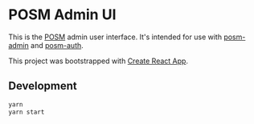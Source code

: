 # POSM Admin UI

This is the [POSM](http://posm.io) admin user interface.
It's intended for use with [posm-admin](https://github.com/posm/posm-admin) and [posm-auth](https://github.com/posm/posm-auth).

This project was bootstrapped with [Create React App](https://github.com/facebookincubator/create-react-app).

## Development

```bash
yarn
yarn start
```
